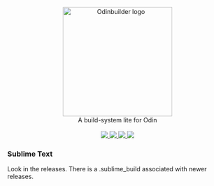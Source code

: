 <p align="center">
    <img src="https://rawgit.com/ThisDrunkDane/Gungnir/master/logo.png" alt="Odinbuilder logo" height=250px/>
    <br/>
    A build-system lite for Odin
    <br/>
    <br/>
    <a href="https://github.com/ThisDrunkDane/Gungnir/releases/latest">
        <img src="https://img.shields.io/github/release/thisdrunkdane/Gungnir.svg">
    </a>
    <a href="https://github.com/ThisDrunkDane/Gungnir/releases/latest">
        <img src="https://img.shields.io/badge/platforms-Windows-green.svg">
    </a>
    <a href="https://github.com/ThisDrunkDane/Gungnir/blob/master/LICENSE">
        <img src="https://img.shields.io/github/license/thisdrunkdane/Gungnir.svg">
    </a>
    <img src="https://img.shields.io/badge/language-Odin-lightgrey.svg">
</p>

### Sublime Text
Look in the releases. There is a .sublime_build associated with newer releases.
